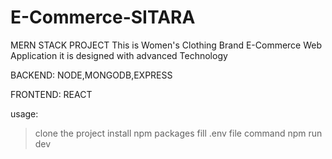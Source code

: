 # E-Commerce-SITARA
MERN STACK PROJECT
This is Women's Clothing Brand E-Commerce Web Application
it is designed with advanced Technology

BACKEND:
NODE,MONGODB,EXPRESS

FRONTEND:
REACT

usage:
 > clone the project
 > install npm packages
 > fill .env file
 > command
    npm run dev
